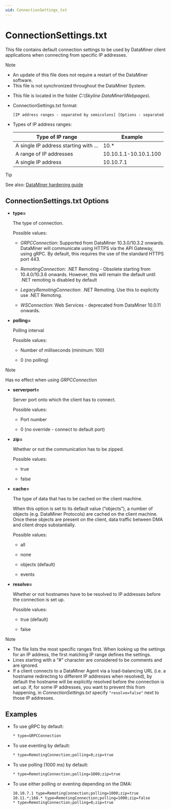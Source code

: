 ```yaml
---
uid: ConnectionSettings_txt
---
```


# ConnectionSettings.txt

This file contains default connection settings to be used by DataMiner client applications when connecting from specific IP addresses.

> [!NOTE]
>
> - An update of this file does not require a restart of the DataMiner software.
> - This file is not synchronized throughout the DataMiner System.

- This file is located in the folder *C:\\Skyline DataMiner\\Webpages\\*.

- ConnectionSettings.txt format:

    ```txt
    [IP address ranges - separated by semicolons] [Options - separated by semicolons]
    ```

- Types of IP address ranges:

    | Type of IP range                    | Example               |
    |---------------------------------------|-----------------------|
    | A single IP address starting with ... | 10.\*                 |
    | A range of IP addresses               | 10.10.1.1-10.10.1.100 |
    | A single IP address                   | 10.10.7.1             |

> [!TIP]
> See also: [DataMiner hardening guide](xref:DataMiner_hardening_guide)

## ConnectionSettings.txt Options

- **type=**

  The type of connection.

  Possible values:

  - *GRPCConnection*: Supported from DataMiner 10.3.0/10.3.2 onwards. DataMiner will communicate using HTTPS via the API Gateway, using gRPC. By default, this requires the use of the standard HTTPS port 443. <!-- RN 34983 -->

  - *RemotingConnection*: .NET Remoting - Obsolete starting from 10.4.0/10.3.6 onwards. However, this will remain the default until .NET remoting is disabled by default <!-- RN 36196 - Once .NET Remoting gets disabled by default, an upgrade action will update these values to GRPCConnection while LegacyRemotingConnection types will be left as-is -->
  
  - *LegacyRemotingConnection*: .NET Remoting. Use this to explicitly use .NET Remoting.

  - *WSConnection*: Web Services - deprecated from DataMiner 10.0.11 onwards.

- **polling=**

  Polling interval

  Possible values:

  - Number of milliseconds (minimum: 100)

  - 0 (no polling)

> [!NOTE]
> Has no effect when using *GRPCConnection*

- **serverport=**

  Server port onto which the client has to connect.

  Possible values:

  - Port number

  - 0 (no override - connect to default port)

- **zip=**

  Whether or not the communication has to be zipped.

  Possible values:

  - true

  - false

- **cache=**

  The type of data that has to be cached on the client machine.
  
  When this option is set to its default value (“objects”), a number of objects (e.g. DataMiner Protocols) are cached on the client machine. Once these objects are present on the client, data traffic between DMA and client drops substantially.

  Possible values:

  - all

  - none

  - objects (default)

  - events

- **resolve=**

  Whether or not hostnames have to be resolved to IP addresses before the connection is set up.

  Possible values:

  - true (default)

  - false

> [!NOTE]
>
> - The file lists the most specific ranges first. When looking up the settings for an IP address, the first matching IP range defines the settings.
> - Lines starting with a “#” character are considered to be comments and are ignored.
> - If a client connects to a DataMiner Agent via a load-balancing URL (i.e. a hostname redirecting to different IP addresses when resolved), by default the hostname will be explicitly resolved before the connection is set up. If, for some IP addresses, you want to prevent this from happening, in *ConnectionSettings.txt* specify `"resolve=false"` next to those IP addresses.

## Examples

- To use gRPC by default:

  ```txt
  * type=GRPCConnection
  ```

- To use eventing by default:

  ```txt
  * type=RemotingConnection;polling=0;zip=true
  ```

- To use polling (1000 ms) by default:

  ```txt
  * type=RemotingConnection;polling=1000;zip=true
  ```

- To use either polling or eventing depending on the DMA:

  ```txt
  10.10.7.1 type=RemotingConnection;polling=1000;zip=true
  10.11.*;168.* type=RemotingConnection;polling=1000;zip=false
  * type=RemotingConnection;polling=0;zip=true
  ```
